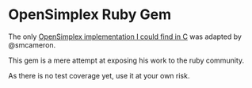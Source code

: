 # OpenSimplex Ruby Gem

The only [OpenSimplex implementation I could find in C](https://github.com/smcameron/open-simplex-noise-in-c) was adapted by @smcameron.

This gem is a mere attempt at exposing his work to the ruby community.

As there is no test coverage yet, use it at your own risk.
